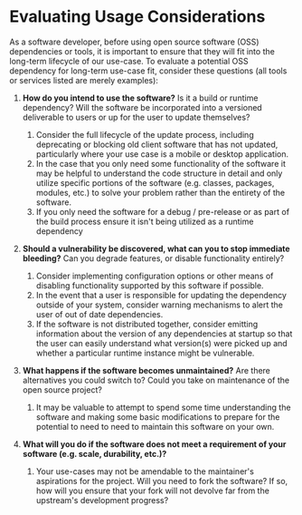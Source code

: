 # Evaluating Usage Considerations

As a software developer, before using open source software (OSS) dependencies or tools, it is important to ensure that they will fit into the long-term lifecycle of our use-case. To evaluate a potential OSS dependency for long-term use-case fit, consider these questions (all tools or services listed are merely examples):

1. **How do you intend to use the software?** Is it a build or runtime dependency? Will the software be incorporated into a versioned deliverable to users or up for the user to update themselves?
   1. Consider the full lifecycle of the update process, including deprecating or blocking old client software that has not updated, particularly where your use case is a mobile or desktop application.
   2. In the case that you only need some functionality of the software it may be helpful to understand the code structure in detail and only utilize specific portions of the software (e.g. classes, packages, modules, etc.) to solve your problem rather than the entirety of the software.
   3. If you only need the software for a debug / pre-release or as part of the build process ensure it isn't being utilized as a runtime dependency

2. **Should a vulnerability be discovered, what can you to stop immediate bleeding?** Can you degrade features, or disable functionality entirely?
   1. Consider implementing configuration options or other means of disabling functionality supported by this software if possible.
   2. In the event that a user is responsible for updating the dependency outside of your system, consider warning mechanisms to alert the user of out of date dependencies.
   3. If the software is not distributed together, consider emitting information about the version of any dependencies at startup so that the user can easily understand what version(s) were picked up and whether a particular runtime instance might be vulnerable.

3. **What happens if the software becomes unmaintained?** Are there alternatives you could switch to? Could you take on maintenance of the open source project?
   1. It may be valuable to attempt to spend some time understanding the software and making some basic modifications to prepare for the potential to need to need to maintain this software on your own.

4. **What will you do if the software does not meet a requirement of your software (e.g. scale, durability, etc.)?**
   1. Your use-cases may not be amendable to the maintainer's aspirations for the project. Will you need to fork the software? If so, how will you ensure that your fork will not devolve far from the upstream's development progress?


